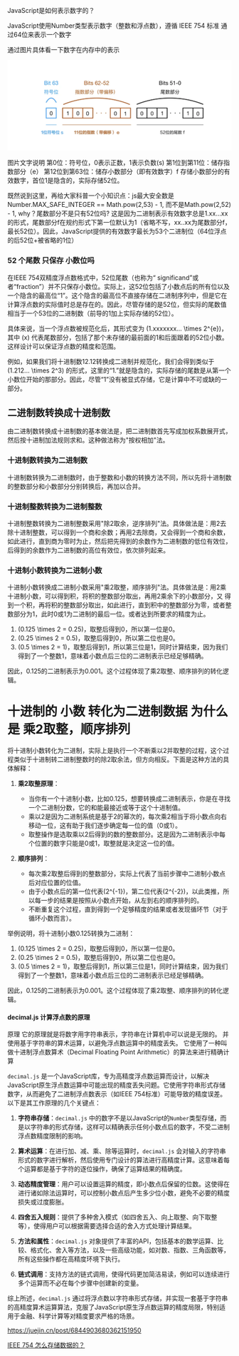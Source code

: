 JavaScript是如何表示数字的？

JavaScript使用Number类型表示数字（整数和浮点数），遵循 IEEE 754 标准 通过64位来表示一个数字

通过图片具体看一下数字在内存中的表示

![img](../imgs//IEEE754.png)


图片文字说明
第0位：符号位，0表示正数，1表示负数(s)
第1位到第11位：储存指数部分（e）
第12位到第63位：储存小数部分（即有效数字）f 存储小数部分的有效数字，首位1是隐含的，实际存储52位。

既然说到这里，再给大家科普一个小知识点：js最大安全数是 Number.MAX_SAFE_INTEGER == Math.pow(2,53) - 1, 而不是Math.pow(2,52) - 1, why？尾数部分不是只有52位吗?
这是因为二进制表示有效数字总是1.xx…xx的形式，尾数部分f在规约形式下第一位默认为1（省略不写，xx..xx为尾数部分f，最长52位）。因此，JavaScript提供的有效数字最长为53个二进制位（64位浮点的后52位+被省略的1位）


### 52 个尾数 只保存 小数位吗

在IEEE 754双精度浮点数格式中，52位尾数（也称为“ significand”或者“fraction”）并不只保存小数位。实际上，这52位包括了小数点后的所有位以及一个隐含的最高位“1”。这个隐含的最高位不直接存储在二进制序列中，但是它在计算浮点数的实际值时总是存在的。因此，尽管存储的是52位，但实际的尾数值相当于一个53位的二进制数（前导的1加上实际存储的52位）。

具体来说，当一个浮点数被规范化后，其形式变为 \(1.xxxxxxx... \times 2^{e}\)，其中 \(x\) 代表尾数部分，包括了那个未存储的最前面的1和后面跟着的52位小数。这样设计可以保证浮点数的精度和范围。

例如，如果我们将十进制数12.12转换成二进制并规范化，我们会得到类似于 \(1.212... \times 2^3\) 的形式，这里的“1.”就是隐含的，实际存储的尾数是从第一个小数位开始的那部分。因此，尽管“1”没有被显式存储，它是计算中不可或缺的一部分。


## 二进制数转换成十进制数

由二进制数转换成十进制数的基本做法是，把二进制数首先写成加权系数展开式，然后按十进制加法规则求和。这种做法称为"按权相加"法。

### 十进制数转换为二进制数

十进制数转换为二进制数时，由于整数和小数的转换方法不同，所以先将十进制数的整数部分和小数部分分别转换后，再加以合并。

### 十进制整数转换为二进制整数

十进制整数转换为二进制整数采用"除2取余，逆序排列"法。具体做法是：用2去除十进制整数，可以得到一个商和余数；再用2去除商，又会得到一个商和余数，如此进行，直到商为零时为止，然后把先得到的余数作为二进制数的低位有效位，后得到的余数作为二进制数的高位有效位，依次排列起来。

### 十进制小数转换为二进制小数

十进制小数转换成二进制小数采用"乘2取整，顺序排列"法。具体做法是：用2乘十进制小数，可以得到积，将积的整数部分取出，再用2乘余下的小数部分，又 得到一个积，再将积的整数部分取出，如此进行，直到积中的整数部分为零，或者整数部分为1，此时0或1为二进制的最后一位。或者达到所要求的精度为止。

1. \(0.125 \times 2 = 0.25\)，取整后得到0，所以第一位是0。
2. \(0.25 \times 2 = 0.5\)，取整后得到0，所以第二位也是0。
3. \(0.5 \times 2 = 1\)，取整后得到1，所以第三位是1，同时计算结束，因为我们得到了一个整数1，意味着小数点后三位的二进制表示已经足够精确。

因此，0.125的二进制表示为0.001。这个过程体现了乘2取整、顺序排列的转化逻辑。

# 十进制的 小数 转化为二进制数据 为什么是 乘2取整，顺序排列


将十进制小数转化为二进制，实际上是执行一个不断乘以2并取整的过程，这个过程类似于十进制转二进制整数时的除2取余法，但方向相反。下面是这种方法的具体解释：

1. **乘2取整原理**：
   - 当你有一个十进制小数，比如0.125，想要转换成二进制表示，你是在寻找一个二进制分数，它的和能最接近或等于这个十进制值。
   - 乘以2是因为二进制系统是基于2的幂次的，每次乘2相当于将小数点向右移动一位，这有助于我们逐步确定每一位的值（0或1）。
   - 取整操作是选取乘以2后得到的数的整数部分。这是因为二进制表示中每个位置的数字只能是0或1，取整就是决定这一位的值。

2. **顺序排列**：
   - 每次乘2取整后得到的整数部分，实际上代表了当前步骤中二进制小数点后对应位置的位值。
   - 由于小数点后的第一位代表\(2^{-1}\)，第二位代表\(2^{-2}\)，以此类推，所以每一步的结果是按照从小数点开始，从左到右的顺序排列的。
   - 不断重复这个过程，直到得到一个足够精度的结果或者发现循环节（对于循环小数而言）。

举例说明，将十进制小数0.125转换为二进制：

1. \(0.125 \times 2 = 0.25\)，取整后得到0，所以第一位是0。
2. \(0.25 \times 2 = 0.5\)，取整后得到0，所以第二位也是0。
3. \(0.5 \times 2 = 1\)，取整后得到1，所以第三位是1，同时计算结束，因为我们得到了一个整数1，意味着小数点后三位的二进制表示已经足够精确。

因此，0.125的二进制表示为0.001。这个过程体现了乘2取整、顺序排列的转化逻辑。

#### decimal.js 计算浮点数的原理

原理 它的原理就是将数字用字符串表示，字符串在计算机中可以说是无限的。 并使用基于字符串的算术运算，以避免浮点数运算中的精度丢失。 它使用了一种叫做十进制浮点数算术（Decimal Floating Point Arithmetic）的算法来进行精确计算

`decimal.js` 是一个JavaScript库，专为高精度浮点数运算而设计，以解决JavaScript原生浮点数运算中可能出现的精度丢失问题。它使用字符串形式存储数字，从而避免了二进制浮点数表示（如IEEE 754标准）可能导致的精度误差。以下是其工作原理的几个关键点：

1. **字符串存储**：`decimal.js` 中的数字不是以JavaScript的`Number`类型存储，而是以字符串的形式存储，这样可以精确表示任何小数点后的数字，不受二进制浮点数精度限制的影响。

2. **算术运算**：在进行加、减、乘、除等运算时，`decimal.js` 会对输入的字符串形式的数字进行解析，然后使用专门设计的算法进行高精度计算。这意味着每个运算都是基于字符的逐位操作，确保了运算结果的精确度。

3. **动态精度管理**：用户可以设置运算的精度，即小数点后保留的位数。这使得在进行诸如除法运算时，可以控制小数点后产生多少位小数，避免不必要的精度损失或过度膨胀。

4. **四舍五入规则**：提供了多种舍入模式（如四舍五入、向上取整、向下取整等），使得用户可以根据需要选择合适的舍入方式处理计算结果。

5. **方法和属性**：`decimal.js` 对象提供了丰富的API，包括基本的数学运算、比较、格式化、舍入等方法，以及一些高级功能，如对数、指数、三角函数等，所有这些操作都在高精度环境下执行。

6. **链式调用**：支持方法的链式调用，使得代码更加简洁易读，例如可以连续进行多个运算而不必在每个步骤中创建新的变量。

综上所述，`decimal.js` 通过将浮点数以字符串形式存储，并实现一套基于字符串的高精度算术运算算法，克服了JavaScript原生浮点数运算的精度局限，特别适用于金融、科学计算等对精度要求严格的场景。


https://juejin.cn/post/6844903680362151950

[IEEE 754 怎么存储数据的？](https://juejin.cn/post/6876220553473196045)